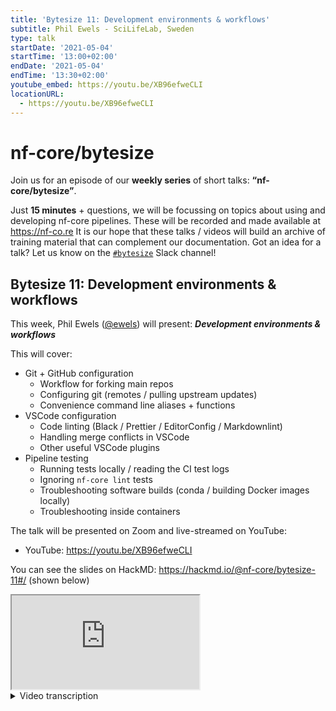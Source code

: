 ```yaml
---
title: 'Bytesize 11: Development environments & workflows'
subtitle: Phil Ewels - SciLifeLab, Sweden
type: talk
startDate: '2021-05-04'
startTime: '13:00+02:00'
endDate: '2021-05-04'
endTime: '13:30+02:00'
youtube_embed: https://youtu.be/XB96efweCLI
locationURL:
  - https://youtu.be/XB96efweCLI
---
```


# nf-core/bytesize

Join us for an episode of our **weekly series** of short talks: **“nf-core/bytesize”**.

Just **15 minutes** + questions, we will be focussing on topics about using and developing nf-core pipelines.
These will be recorded and made available at <https://nf-co.re>
It is our hope that these talks / videos will build an archive of training material that can complement our documentation.
Got an idea for a talk? Let us know on the [`#bytesize`](https://nfcore.slack.com/channels/bytesize) Slack channel!

## Bytesize 11: Development environments & workflows

This week, Phil Ewels ([@ewels](http://github.com/ewels/)) will present: _**Development environments & workflows**_

This will cover:

- Git + GitHub configuration
  - Workflow for forking main repos
  - Configuring git (remotes / pulling upstream updates)
  - Convenience command line aliases + functions
- VSCode configuration
  - Code linting (Black / Prettier / EditorConfig / Markdownlint)
  - Handling merge conflicts in VSCode
  - Other useful VSCode plugins
- Pipeline testing
  - Running tests locally / reading the CI test logs
  - Ignoring `nf-core lint` tests
  - Troubleshooting software builds (conda / building Docker images locally)
  - Troubleshooting inside containers

The talk will be presented on Zoom and live-streamed on YouTube:

- YouTube: <https://youtu.be/XB96efweCLI>

You can see the slides on HackMD: <https://hackmd.io/@nf-core/bytesize-11#/> (shown below)

<div class="ratio ratio-16x9 border shadow">
  <iframe  src="https://hackmd.io/@nf-core/bytesize-11#/" allowfullscreen></iframe>
</div>

<details markdown="1"><summary>Video transcription</summary>
:::note
The content has been edited to make it reader-friendly
:::

[1:04](https://youtu.be/XB96efweCLI?list=PL3xpfTVZLcNiSvvPWORbO32S1WDJqKp1e&t=64) So today’s talk is in response to the suggestions for talks for this series that we received from you. Some of you said that you would find it interesting to see how one or more of us who set up things on nf-core organise ourselves, with all the tips and tricks we have to make our day-to-day working easier. I have tried to build this around a talk that Alex Peltzer gave a few sessions ago (see [Bytesize#4](https://nf-co.re/events/2021/bytesize-4-github-contribution-basics)). If you’re completely new to working with GitHub, please check out his talk first because he covers a lot of jargon that working with GitHub entails. I’m going to cover slightly more advanced things during this talk. This is based on my personal set up, and there are ways to discover and figure things out as you go along. But hopefully, some of what I show here will be helpful. I realise that the term workflows is probably a bit misleading in the context of nf-core. Workflows here is meant to be a demonstration of how I work, how I get into a project, start working with a Git repository etc.

[2:52](https://youtu.be/XB96efweCLI?list=PL3xpfTVZLcNiSvvPWORbO32S1WDJqKp1e&t=172) I will cover three sections and I’m going to start by talking a little about GitHub configuration: how I start on a new project and how I work collaboratively on repositories. The one thing that comes up a lot on Slack is how to pull in updates other people are doing on the `dev` branch, and this is relevant when you have lots of different people working on the same code base, especially if you’re doing this for the first time. Then I’ll briefly touch upon my code editor; I used to use [Atom](https://atom.io/) for a long time, and have recently switched to [VSCode](https://code.visualstudio.com/). Finally, I’ll cover a little about pipeline testing and how I do some debugging.

[4:02](https://youtu.be/XB96efweCLI?list=PL3xpfTVZLcNiSvvPWORbO32S1WDJqKp1e&t=242) There’s going to be a mix of slides and live demo here. So Git and Github configuration: four topics here. Firstly, getting started with working on nf-core or any repository that you haven’t created yourself to start with, but you’d like to contribute to. This is the case for most nf-core pipelines, most of the time. So, you’re using a pipeline, and you’ve found a bug or want to add a new feature. Let’s talk about how to get that pipeline off the web and onto your system, synchronise the updates, and contribute to other people’s pull requests with a live demo.

[4:46](https://youtu.be/XB96efweCLI?list=PL3xpfTVZLcNiSvvPWORbO32S1WDJqKp1e&t=286) Just before we started, I dug out an nf-core pipeline that I have never worked on before. `nf-core/cageseq` is one of those pipelines that’s one of the newer pipelines and I’ve never cloned it, or contributed to it.

[5:09](https://youtu.be/XB96efweCLI?list=PL3xpfTVZLcNiSvvPWORbO32S1WDJqKp1e&t=309) The first thing I want to do is to make my own fork from the head nf-core repository.

[5:24](https://youtu.be/XB96efweCLI?list=PL3xpfTVZLcNiSvvPWORbO32S1WDJqKp1e&t=324) I do that by clicking `fork`. It asks where I would like to have it forked to, and I’d like to have it forked to my personal account. So I do a couple of things with this new repository, and the first thing I do is to drop the nf-core prefix. So I always do this mainly for myself so that it’s clear to me what it is. The other thing I do is to grab the URL of the main one, and update this “about” field and say main pipeline here, and put the URL for the main repository here. Then I uncheck all this stuff, turning off as many features as possible because I don’t want it to collect issues, wikis, projects, or anything like that. So I turn all of that off.

[6:16](https://youtu.be/XB96efweCLI?list=PL3xpfTVZLcNiSvvPWORbO32S1WDJqKp1e&t=376) I’d like to make it clear as possible that this is not the main repository and doing this stuff doesn’t affect the upstream fork.

[6:28](https://youtu.be/XB96efweCLI?list=PL3xpfTVZLcNiSvvPWORbO32S1WDJqKp1e&t=388) So the next thing I want to do is to work on this code locally. I do that by cloning the repository. So I do a little drop down and copy this onto the clipboard. You can use either `https` or `ssh` (I personally always use ssh) - you need to set up GitHub for that, but it’s not too difficult to do, and I will show you an easy way to do that.

[6:51](https://youtu.be/XB96efweCLI?list=PL3xpfTVZLcNiSvvPWORbO32S1WDJqKp1e&t=411) So I copy this URL and then I go to my GitHub, do `git clone` and then I paste the URL. Then we get that into a directory. I usually rename it.

[7:15](https://youtu.be/XB96efweCLI?list=PL3xpfTVZLcNiSvvPWORbO32S1WDJqKp1e&t=435) Then if we just go into this directory, I’ve got the files there. I can do `git log` to look at all the recent changes, `git status` to check what I’ve done, and `git branch` to see all the branches and so on.

[7:32](https://youtu.be/XB96efweCLI?list=PL3xpfTVZLcNiSvvPWORbO32S1WDJqKp1e&t=452) So I can push my changes to my fork of the repository. Now let’s assume I want to work on something here, so I’ll make a new file.

[7:47](https://youtu.be/XB96efweCLI?list=PL3xpfTVZLcNiSvvPWORbO32S1WDJqKp1e&t=467) Now if I do `git status`, I see that there’s a new file; `git commit -a` and because it’s a new file, I need to do `git add text.txt`. Then I do `git status`(you see it’s staged here), but I need to commit it, so I do `git commit -m`, m for message “This is a new file”. I can do `git push`, and it will push that file to my fork of the repository.

[8:15](https://youtu.be/XB96efweCLI?list=PL3xpfTVZLcNiSvvPWORbO32S1WDJqKp1e&t=496) The main nf-core fork still doesn’t know anything about it. So to start doing things in the main fork now, I can open up a new `pull request`.

[8:25](https://youtu.be/XB96efweCLI?list=PL3xpfTVZLcNiSvvPWORbO32S1WDJqKp1e&t=505) I’ve made an easy mistake here, which is that I was working off the `master` branch - the default branch, and so the code I was changing was quite well behind the `dev` branch, where the latest version of the code is going to be. Sometimes that doesn’t matter, but sometimes it could be a bit of an issue. In this particular case, I’ve just created a new code from scratch, but if I was editing code that had already been changed on `dev`, it could be a mess.

[8:48](https://youtu.be/XB96efweCLI?list=PL3xpfTVZLcNiSvvPWORbO32S1WDJqKp1e&t=528) So what I needed to do was to pull the changes from `dev`. If I just undo this by `git reset --hard HEAD -1`, that just takes my repository back one commit and deletes everything. Then I do `git push --force`, which overwrites the remote.

[9:14](https://youtu.be/XB96efweCLI?list=PL3xpfTVZLcNiSvvPWORbO32S1WDJqKp1e&t=553) Now I want to pull in the changes from the main nf-core workflow, so I copy this URL again. What we want to do is we want to add a second remote. So when you clone a repository, it sets up a remote for the web repository at github.com, and you can see that if you do`git remote -v` (v for verbose), you see that I have a remote called origin and the URL that I pasted in. I want to tell my local copy of the code where the upstream version is, I do that through `git remote add`. I call it upstream here, but you can call it whatever you want (convention is usually upstream). I’m going to paste the nf-core URL. Now if I do `git remote -v`, you can see that I’ve got both sets.

[10:01](https://youtu.be/XB96efweCLI?list=PL3xpfTVZLcNiSvvPWORbO32S1WDJqKp1e&t=601) Now I can do `git pull` and this gets the name of the branch I’m on. I can do `git pull upstream` and the name of the branch (I’m interested in getting stuff from `dev`) to pull up the new changes from the `dev` branch.

[10:25](https://youtu.be/XB96efweCLI?list=PL3xpfTVZLcNiSvvPWORbO32S1WDJqKp1e&t=625) `git push` pushed that to my fork, which is now up-to-date with the `dev` branch instead of with the `master` branch. I can go ahead and do changes and then make a `pull request`. It is important to pull changes like this every time you come back to a repository because it’s a good way to avoid merge conflicts and so it’s really important to get used to doing this. It is a key concept when working collaboratively and when a lot of changes are being pushed all the time.

[11:22](https://youtu.be/XB96efweCLI?list=PL3xpfTVZLcNiSvvPWORbO32S1WDJqKp1e&t=682) You can also do this if you’re working on a branch, you can still pull from whatever upstream branch you want.

[11:28](https://youtu.be/XB96efweCLI?list=PL3xpfTVZLcNiSvvPWORbO32S1WDJqKp1e&t=688) One tip - something I’ve reinvented myself - because I do those sequencer commands so frequently. I’ve written myself a little bash function, which I call g update, so I do `gupdate dev`, each time I start working on a project on the terminal. It also prunes branches and does a couple of other things. The [slides](https://hackmd.io/@nf-core/bytesize-11#/) for this presentation have links to where I keep my snipped codes, so do check them out if you’d like to use them. You can also make your own version of the same thing.

[12:04](https://youtu.be/XB96efweCLI?list=PL3xpfTVZLcNiSvvPWORbO32S1WDJqKp1e&t=724) One final thing with Git workflows is again to avoid merge conflicts. It’s nice to work on branches because it allows you to do a packet of work on a pipeline, make a `pull request` that can go back and forth during code review and that could take a while, but you might also want to do another fraction of work on the same repository at the same time. If it’s all together on the same branch, it can be very difficult to execute. So instead, it’s a good idea to start out on a new branch using `git checkout -b`, which is a shortcut for creating a branch and checking out to it.

[13:03](https://youtu.be/XB96efweCLI?list=PL3xpfTVZLcNiSvvPWORbO32S1WDJqKp1e&t=783) I almost never do any work on `master`. Now I can do my normal work, so `echo “Test” > test.txt`, `git add test.txt`, `git commit -m My new file`. When I push this, it will complain because on my fork on GitHub, I don’t have a branch called “My new feature”, and I haven’t set up where to push that. So the first time you try and push a new feature to a new branch, you might not be able to. In that case, you just copy that command and paste it. Alternatively, you do `git push --u origin` (origin is the name of my remote for my fork). So that has now created a branch on my fork with my new feature.

[13:56](https://youtu.be/XB96efweCLI?list=PL3xpfTVZLcNiSvvPWORbO32S1WDJqKp1e&t=836) So there it is.. You can see that it’s got the test.txt file and what’s especially nice is that GitHub actually even responds with a link to make a pull request. I can just hold the command key (`command`) on a Mac or the control key (`ctrl`) on a PC, and click to open up a new pull request straight out of the terminal. So this is the main workflow that I follow every day for working on code-base, making pull requests, updates etc.

[14:30](https://youtu.be/XB96efweCLI?list=PL3xpfTVZLcNiSvvPWORbO32S1WDJqKp1e&t=870) It’s taken me a long time to get to a workflow that I really like when working on other people’s pull requests. So for example, if I go to nf-core/tools and look at these pull requests, I notice that there is a pull request here that someone has made. It has a bunch of merge conflicts and some small bugs that would take longer to write comments on than to fix yourself. It could also be that you’re working with someone else on a pull request but they’ve initiated it from their fork. There are lots of different ways or reasons why you might want to push your code to someone else’s fork. This relies then on the person who created the pull request to have a box (“allow maintainers to push to this pull request”) checked, but by default it’s checked for personal accounts.

[15:34](https://youtu.be/XB96efweCLI?list=PL3xpfTVZLcNiSvvPWORbO32S1WDJqKp1e&t=934) What I use is a tool released by GitHub called `github cli`, which you can install on any system in a variety of ways. This gives me a new command called `gh`, and it’s both very powerful, and flexible. So in this case, I’m going to go to my tools repository, then `git checkout master` to go back into the `master` branch, and then I’m going to do `gupdate dev`, so that it pulls out a bunch of stuff that’s been merged into the `main` branch. Then I’m going to copy the pull request number here, and then I’ll do `gh pr checkout` because I want to check that code out on my local system. I’ve already set up the CLI with authentication and it knows that the nf-core repository is like the main one where I’m interested in tracking pull requests. So it just knows what to do, it just gets everything for me and pulls this code out into a new branch that I now have locally and can work on. I can even do `git commit` `git push`, and it will turn up on the other person’s repository on their fork and feature in this pull request. Now multiple people can work on the same progress space as long as they have the right access. This is incredibly powerful.

[17:10](https://youtu.be/XB96efweCLI?list=PL3xpfTVZLcNiSvvPWORbO32S1WDJqKp1e&t=1030) I’ll give you a quick example. So here we have a merge conflict, a classic changelog where two lines have been added by two different people in parallel and it doesn’t know which one to use. But we can see we want to keep both, so I could just do this on GitHub on the web browser by just deleting these lines and then clicking `mark as resolved`. Now for the sake of providing a demo here, I’m going to do it locally. This is also because for some merge conflicts, it can be more complex to merge on the web interface.

[17:58](https://youtu.be/XB96efweCLI?list=PL3xpfTVZLcNiSvvPWORbO32S1WDJqKp1e&t=1078) Use a code editor! So what I’m going to do is to pull in the changes from my `master` branch, which should generate the same merge conflict. Then I’m going to try and fix that. I’ve got VSCode installed, so I’m going to do `code .` to open this directory, and then if I click the git tab, I can see merge changes (with an exclamation mark). This is the file that needed my attention. I can click on that icon, it takes me to that file, I see we have a merge conflict and it’s highlighted, so I can scroll through this file and see all the merge conflicts. What’s nice is that there are buttons along the top saying accept current, which is green, accept incoming, which is the one I’m trying to merge in from `master` and is highlighted in blue, and then there’s accept both, which is for more complicated things. I want to keep both, so I can just click and it’s done.

[19:10](https://youtu.be/XB96efweCLI?list=PL3xpfTVZLcNiSvvPWORbO32S1WDJqKp1e&t=1150) Then I go do `git status` - I use another shortcut here - `gs`, which is more succinct. You see it’s all fine, then I do `git commit`, `fix merge conflict`, `git push` even though this directory is my fork. This pull request is basically the other person’s pull request, but my commit ends up on this pull request.

[19:51](https://youtu.be/XB96efweCLI?list=PL3xpfTVZLcNiSvvPWORbO32S1WDJqKp1e&t=1191) Now when I’m done I just go `git checkout master`, and if I want to I can `git branch -D` because it’s not yet merged. I can get ride of that branch which was pulled up.

[20:09](https://youtu.be/XB96efweCLI?list=PL3xpfTVZLcNiSvvPWORbO32S1WDJqKp1e&t=1209) So that was the main part of the talk. I’ve covered Git, GitHub, how I work with other people’s code, remote code, VSCode configuration, merge conflicts etc.

</details>
